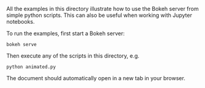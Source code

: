 
All the examples in this directory illustrate how to use the Bokeh server
from simple python scripts. This can also be useful when working with
Jupyter notebooks.

To run the examples, first start a Bokeh server:

    bokeh serve

Then execute any of the scripts in this directory, e.g.

    python animated.py

The document should automatically open in a new tab in your browser.




